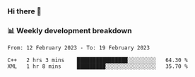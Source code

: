 ### Hi there 👋

### 📊 Weekly development breakdown
<!--START_SECTION:waka-->

```text
From: 12 February 2023 - To: 19 February 2023

C++   2 hrs 3 mins    ████████████████░░░░░░░░░   64.30 %
XML   1 hr 8 mins     █████████░░░░░░░░░░░░░░░░   35.70 %
```

<!--END_SECTION:waka-->
